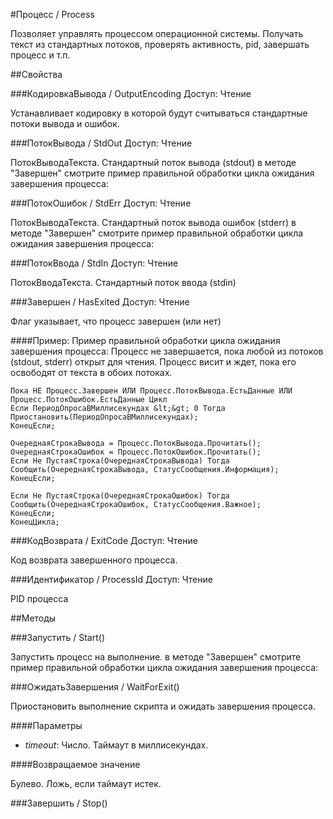 
#Процесс / Process

    
    
Позволяет управлять процессом операционной системы. Получать текст из стандартных потоков,
проверять активность, pid, завершать процесс и т.п.


  
  
##Свойства
    
###КодировкаВывода / OutputEncoding
Доступ: Чтение
    
    
Устанавливает кодировку в которой будут считываться стандартные потоки вывода и ошибок.


  
  
###ПотокВывода / StdOut
Доступ: Чтение
    
    
ПотокВыводаТекста. Стандартный поток вывода (stdout)
в методе "Завершен" смотрите пример правильной обработки цикла ожидания завершения процесса:


  
  
###ПотокОшибок / StdErr
Доступ: Чтение
    
    
ПотокВыводаТекста. Стандартный поток вывода ошибок (stderr)
в методе "Завершен" смотрите пример правильной обработки цикла ожидания завершения процесса:


  
  
###ПотокВвода / StdIn
Доступ: Чтение
    
    
ПотокВводаТекста. Стандартный поток ввода (stdin)


  
  
###Завершен / HasExited
Доступ: Чтение
    
    
Флаг указывает, что процесс завершен (или нет)


  
  
####Пример:
    Пример правильной обработки цикла ожидания завершения процесса:
    Процесс не завершается, пока любой из потоков (stdout, stderr) открыт для чтения.
    Процесс висит и ждет, пока его освободят от текста в обоих потоках.
    
    Пока НЕ Процесс.Завершен ИЛИ Процесс.ПотокВывода.ЕстьДанные ИЛИ Процесс.ПотокОшибок.ЕстьДанные Цикл
    Если ПериодОпросаВМиллисекундах &lt;&gt; 0 Тогда
    Приостановить(ПериодОпросаВМиллисекундах);
    КонецЕсли;
    
    ОчереднаяСтрокаВывода = Процесс.ПотокВывода.Прочитать();
    ОчереднаяСтрокаОшибок = Процесс.ПотокОшибок.Прочитать();
    Если Не ПустаяСтрока(ОчереднаяСтрокаВывода) Тогда
    Сообщить(ОчереднаяСтрокаВывода, СтатусСообщения.Информация);
    КонецЕсли;
    
    Если Не ПустаяСтрока(ОчереднаяСтрокаОшибок) Тогда
    Сообщить(ОчереднаяСтрокаОшибок, СтатусСообщения.Важное);
    КонецЕсли;
    КонецЦикла;
    

###КодВозврата / ExitCode
Доступ: Чтение
    
    
Код возврата завершенного процесса.


  
  
###Идентификатор / ProcessId
Доступ: Чтение
    
    
PID процесса


  
  
##Методы
    
###Запустить / Start()
    
    
    
Запустить процесс на выполнение.
в методе "Завершен" смотрите пример правильной обработки цикла ожидания завершения процесса:


  
  
###ОжидатьЗавершения / WaitForExit()
    
    
    
Приостановить выполнение скрипта и ожидать завершения процесса.


  
  
####Параметры

* *timeout*: Число. Таймаут в миллисекундах.

####Возвращаемое значение

Булево. Ложь, если таймаут истек.

  
###Завершить / Stop()
    